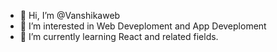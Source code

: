 - 👋 Hi, I’m @Vanshikaweb
- 👀 I’m interested in Web Deveploment and App Deveploment
- 🌱 I’m currently learning React and related fields.


<!---
Vanshikaweb/Vanshikaweb is a ✨ special ✨ repository because its `README.md` (this file) appears on your GitHub profile.
You can click the Preview link to take a look at your changes.
--->
